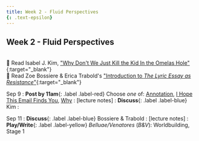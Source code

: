 ```yaml
---
title: Week 2 - Fluid Perspectives
{: .text-epsilon}
---
```


## Week 2 - Fluid Perspectives
\
📖 Read Isabel J. Kim, ["Why Don't We Just Kill the Kid In the Omelas Hole"](ws297y/assets/pdfs/kim_why_dont_we_just_kill_the_kid_in_the_omelas_hole.pdf){:target="_blank"}   
📖 Read Zoe Bossiere & Erica Trabold's ["Introduction to *The Lyric Essay as Resistance*"](ws297y/assets/pdfs/bossiere_trabold_intro_lyric_essay_as_resistance.pdf){:target="_blank"}   

Sep 9
: **Post by 11am**{: .label .label-red} Choose *one* of: [Annotation](https://visforvali.github.io/ws297y/prompts/#annotation), [I Hope This Email Finds You](https://visforvali.github.io/ws297y/prompts/#i-hope-this-email-finds-you), [Why](https://visforvali.github.io/ws297y/prompts/#why)
  : [lecture notes]
: **Discuss**{: .label .label-blue} Kim
  : &nbsp;
  
Sep 11
: **Discuss**{: .label .label-blue} Bossiere & Trabold
  : [lecture notes]
: **Play/Write**{: .label .label-yellow} *Belluae/Venatores* (*B&V*): Worldbuilding, Stage 1